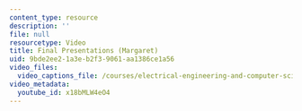 ```yaml
---
content_type: resource
description: ''
file: null
resourcetype: Video
title: Final Presentations (Margaret)
uid: 9bde2ee2-1a3e-b2f3-9061-aa1386ce1a56
video_files:
  video_captions_file: /courses/electrical-engineering-and-computer-science/6-811-principles-and-practice-of-assistive-technology-fall-2014/presentations/copy5_of_final-presentations2/x18bMLW4eO4.vtt
video_metadata:
  youtube_id: x18bMLW4eO4
---
```

